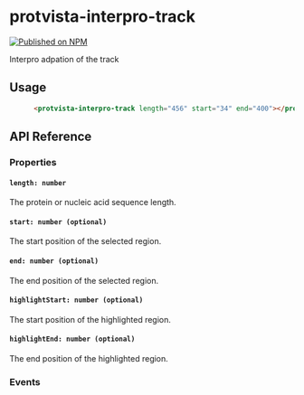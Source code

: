 # protvista-interpro-track

[![Published on NPM](https://img.shields.io/npm/v/protvista-interpro-track.svg)](https://www.npmjs.com/package/protvista-interpro--track)

Interpro adpation of the track

## Usage

```html
      <protvista-interpro-track length="456" start="34" end="400"></protvista-track>
```

## API Reference

### Properties

#### `length: number`

The protein or nucleic acid sequence length.

#### `start: number (optional)`

The start position of the selected region.

#### `end: number (optional)`

The end position of the selected region.

#### `highlightStart: number (optional)`

The start position of the highlighted region.

#### `highlightEnd: number (optional)`

The end position of the highlighted region.

### Events
